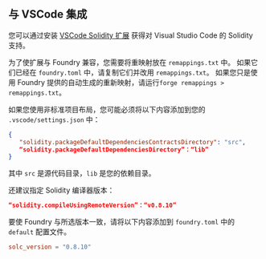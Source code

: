 ## 与 VSCode 集成

您可以通过安装 [VSCode Solidity 扩展](https://github.com/juanfranblanco/vscode-solidity) 获得对 Visual Studio Code 的 Solidity 支持。

为了使扩展与 Foundry 兼容，您需要将重映射放在 `remappings.txt` 中。 如果它们已经在 `foundry.toml` 中，请复制它们并改用 `remappings.txt`。 如果您只是使用 Foundry 提供的自动生成的重新映射，请运行`forge remappings > remappings.txt`。

如果您使用非标准项目布局，您可能必须将以下内容添加到您的 `.vscode/settings.json` 中：

```json
{
   "solidity.packageDefaultDependenciesContractsDirectory": "src",
   “solidity.packageDefaultDependenciesDirectory”：“lib”
}
```

其中 `src` 是源代码目录，`lib` 是您的依赖目录。

还建议指定 Solidity 编译器版本：

```json
“solidity.compileUsingRemoteVersion”：“v0.8.10”
```

要使 Foundry 与所选版本一致，请将以下内容添加到 `foundry.toml` 中的 `default` 配置文件。

```toml
solc_version = "0.8.10"
```